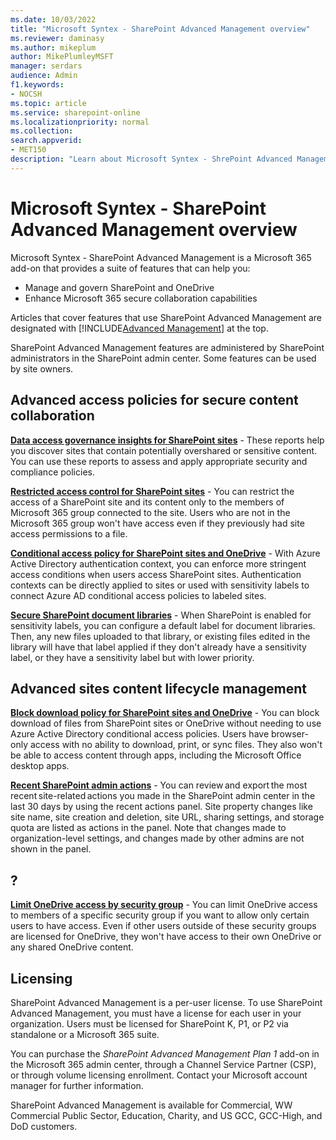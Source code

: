 ```yaml
---
ms.date: 10/03/2022
title: "Microsoft Syntex - SharePoint Advanced Management overview"
ms.reviewer: daminasy
ms.author: mikeplum
author: MikePlumleyMSFT
manager: serdars
audience: Admin
f1.keywords:
- NOCSH
ms.topic: article
ms.service: sharepoint-online
ms.localizationpriority: normal
ms.collection:  
search.appverid:
- MET150
description: "Learn about Microsoft Syntex - ShrePoint Advanced Management and how you can use it in your organization."
---
```


# Microsoft Syntex - SharePoint Advanced Management overview

Microsoft Syntex - SharePoint Advanced Management is a Microsoft 365 add-on that provides a suite of features that can help you:

- Manage and govern SharePoint and OneDrive
- Enhance Microsoft 365 secure collaboration capabilities

Articles that cover features that use SharePoint Advanced Management are designated with  [!INCLUDE[Advanced Management](includes/advanced-management.md)] at the top.

SharePoint Advanced Management features are administered by SharePoint administrators in the SharePoint admin center. Some features can be used by site owners.

## Advanced access policies for secure content collaboration

**[Data access governance insights for SharePoint sites](data-access-governance-reports.md)** - These reports help you discover sites that contain potentially overshared or sensitive content. You can use these reports to assess and apply appropriate security and compliance policies.

**[Restricted access control for SharePoint sites](restricted-access-control.md)** - You can restrict the access of a SharePoint site and its content only to the members of Microsoft 365 group connected to the site. Users who are not in the Microsoft 365 group won't have access even if they previously had site access permissions to a file.

**[Conditional access policy for SharePoint sites and OneDrive](authentication-context-example.md)** - With Azure Active Directory authentication context, you can enforce more stringent access conditions when users access SharePoint sites. Authentication contexts can be directly applied to sites or used with sensitivity labels to connect Azure AD conditional access policies to labeled sites.

**[Secure SharePoint document libraries](/microsoft-365/compliance/sensitivity-labels-sharepoint-default-label)** - When SharePoint is enabled for sensitivity labels, you can configure a default label for document libraries. Then, any new files uploaded to that library, or existing files edited in the library will have that label applied if they don't already have a sensitivity label, or they have a sensitivity label but with lower priority.

## Advanced sites content lifecycle management

**[Block download policy for SharePoint sites and OneDrive](block-download-from-sites.md)** - You can block download of files from SharePoint sites or OneDrive without needing to use Azure Active Directory conditional access policies. Users have browser-only access with no ability to download, print, or sync files. They also won't be able to access content through apps, including the Microsoft Office desktop apps.

**[Recent SharePoint admin actions](recent-actions-panel.md)** - You can review and export the most recent site-related actions you made in the SharePoint admin center in the last 30 days by using the recent actions panel. Site property changes like site name, site creation and deletion, site URL, sharing settings, and storage quota are listed as actions in the panel. Note that changes made to organization-level settings, and changes made by other admins are not shown in the panel.

## ?

**[Limit OneDrive access by security group](limit-access.md)** - You can limit OneDrive access to members of a specific security group if you want to allow only certain users to have access. Even if other users outside of these security groups are licensed for OneDrive, they won't have access to their own OneDrive or any shared OneDrive content.


## Licensing

SharePoint Advanced Management is a per-user license. To use SharePoint Advanced Management, you must have a license for each user in your organization. Users must be licensed for SharePoint K, P1, or P2 via standalone or a Microsoft 365 suite.

You can purchase the *SharePoint Advanced Management Plan 1* add-on in the Microsoft 365 admin center, through a Channel Service Partner (CSP), or through volume licensing enrollment. Contact your Microsoft account manager for further information.

SharePoint Advanced Management is available for Commercial, WW Commercial Public Sector, Education, Charity, and US GCC, GCC-High, and DoD customers.  

